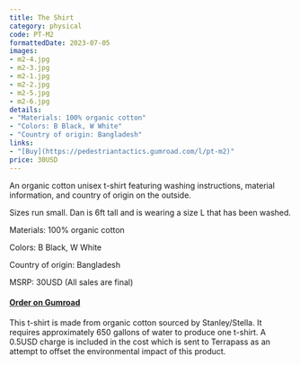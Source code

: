 ```yaml
---
title: The Shirt
category: physical
code: PT-M2
formattedDate: 2023-07-05
images:
- m2-4.jpg
- m2-3.jpg
- m2-1.jpg
- m2-2.jpg
- m2-5.jpg
- m2-6.jpg
details:
- "Materials: 100% organic cotton"
- "Colors: B Black, W White"
- "Country of origin: Bangladesh"
links:
- "[Buy](https://pedestriantactics.gumroad.com/l/pt-m2)"
price: 30USD
---
```


An organic cotton unisex t-shirt featuring washing instructions, material information, and country of origin on the outside.

Sizes run small. Dan is 6ft tall and is wearing a size L that has been washed.

Materials: 100% organic cotton

Colors: B Black, W White

Country of origin: Bangladesh

MSRP: 30USD
(All sales are final)

#### [Order on Gumroad](https://pedestriantactics.gumroad.com/l/pt-m2)

<div class="environment">

This t-shirt is made from organic cotton sourced by Stanley/Stella. It requires approximately 650 gallons of water to produce one t-shirt. A 0.5USD charge is included in the cost which is sent to Terrapass as an attempt to offset the environmental impact of this product.

</div>
